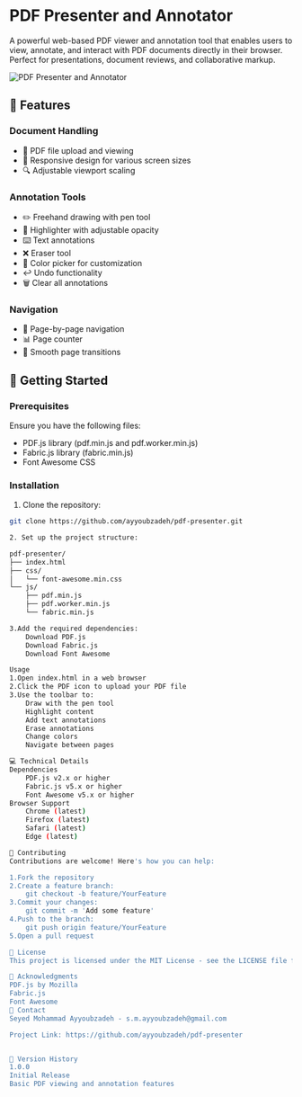 # PDF Presenter and Annotator

A powerful web-based PDF viewer and annotation tool that enables users to view, annotate, and interact with PDF documents directly in their browser. Perfect for presentations, document reviews, and collaborative markup.

![PDF Presenter and Annotator](screenshots/demo.png)

## 🌟 Features

### Document Handling
- 📄 PDF file upload and viewing
- 📱 Responsive design for various screen sizes
- 🔍 Adjustable viewport scaling

### Annotation Tools
- ✏️ Freehand drawing with pen tool
- 🌈 Highlighter with adjustable opacity
- ⌨️ Text annotations
- ❌ Eraser tool
- 🎨 Color picker for customization
- ↩️ Undo functionality
- 🗑️ Clear all annotations

### Navigation
- 📖 Page-by-page navigation
- 📊 Page counter
- 🔄 Smooth page transitions

## 🚀 Getting Started

### Prerequisites

Ensure you have the following files:
- PDF.js library (pdf.min.js and pdf.worker.min.js)
- Fabric.js library (fabric.min.js)
- Font Awesome CSS

### Installation

1. Clone the repository:
```bash
git clone https://github.com/ayyoubzadeh/pdf-presenter.git

2. Set up the project structure:

pdf-presenter/
├── index.html
├── css/
│   └── font-awesome.min.css
└── js/
    ├── pdf.min.js
    ├── pdf.worker.min.js
    └── fabric.min.js

3.Add the required dependencies:
    Download PDF.js
    Download Fabric.js
    Download Font Awesome

Usage
1.Open index.html in a web browser
2.Click the PDF icon to upload your PDF file
3.Use the toolbar to:
    Draw with the pen tool
    Highlight content
    Add text annotations
    Erase annotations
    Change colors
    Navigate between pages

💻 Technical Details
Dependencies
    PDF.js v2.x or higher
    Fabric.js v5.x or higher
    Font Awesome v5.x or higher
Browser Support
    Chrome (latest)
    Firefox (latest)
    Safari (latest)
    Edge (latest)

🤝 Contributing
Contributions are welcome! Here's how you can help:

1.Fork the repository
2.Create a feature branch:
    git checkout -b feature/YourFeature
3.Commit your changes:
    git commit -m 'Add some feature'
4.Push to the branch:
    git push origin feature/YourFeature
5.Open a pull request

📝 License
This project is licensed under the MIT License - see the LICENSE file for details.

🙏 Acknowledgments
PDF.js by Mozilla
Fabric.js
Font Awesome
📧 Contact
Seyed Mohammad Ayyoubzadeh - s.m.ayyoubzadeh@gmail.com

Project Link: https://github.com/ayyoubzadeh/pdf-presenter


🔄 Version History
1.0.0
Initial Release
Basic PDF viewing and annotation features

